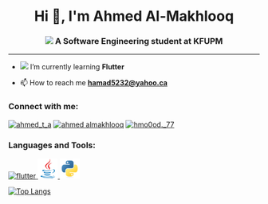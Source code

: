 <h1 align="center">Hi 👋, I'm Ahmed Al-Makhlooq</h1>

 <h3 align="center"> <img src="https://user-images.githubusercontent.com/119954521/213255276-485b33bc-f72b-41ce-bdd6-ecaa85321b71.png" hight = "20" width = "20" > A Software Engineering student at KFUPM</h3>
<hr/>

- <img src="https://cdn.jsdelivr.net/gh/devicons/devicon/icons/flutter/flutter-original.svg" hight = "20" width = "20" >  I’m currently learning **Flutter**

- 📫 How to reach me **hamad5232@yahoo.ca**

<h3 align="left">Connect with me:</h3>
<p align="left">
<a href="https://twitter.com/ahmed_t_a" target="blank"><img align="center" src="https://raw.githubusercontent.com/rahuldkjain/github-profile-readme-generator/master/src/images/icons/Social/twitter.svg" alt="ahmed_t_a" height="30" width="40" /></a>
<a href="https://linkedin.com/in/Ahmed Almakhlooq" target="blank"><img align="center" src="https://raw.githubusercontent.com/rahuldkjain/github-profile-readme-generator/master/src/images/icons/Social/linked-in-alt.svg" alt="ahmed almakhlooq" height="30" width="40" /></a>
<a href="https://instagram.com/hmo0od._77" target="blank"><img align="center" src="https://raw.githubusercontent.com/rahuldkjain/github-profile-readme-generator/master/src/images/icons/Social/instagram.svg" alt="hmo0od._77" height="30" width="40" /></a>
</p>

<h3 align="left">Languages and Tools:</h3>
<p align="left"> <a href="https://flutter.dev" target="_blank" rel="noreferrer"> <img src="https://www.vectorlogo.zone/logos/flutterio/flutterio-icon.svg" alt="flutter" width="40" height="40"/> </a> <a href="https://www.java.com" target="_blank" rel="noreferrer"> <img src="https://raw.githubusercontent.com/devicons/devicon/master/icons/java/java-original.svg" alt="java" width="40" height="40"/> </a> <a href="https://www.python.org" target="_blank" rel="noreferrer"> <img src="https://raw.githubusercontent.com/devicons/devicon/master/icons/python/python-original.svg" alt="python" width="40" height="40"/> </a> </p>

[![Top Langs](https://github-readme-stats.vercel.app/api/top-langs/?username=Ahmed-T-A&theme=dark)](https://github.com/anuraghazra/github-readme-stats)
